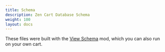 ```yaml
---
title: Schema 
description: Zen Cart Database Schema 
weight: 100 
layout: docs
---
```


These files were built with the [View Schema](https://www.zen-cart.com/downloads.php?do=file&id=2270) mod, which you can also run on your own cart.

